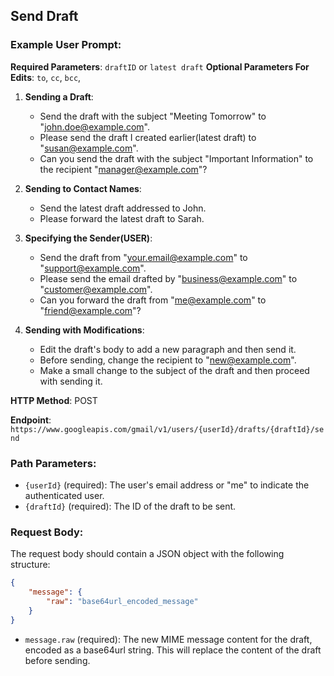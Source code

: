 ## Send Draft

### Example User Prompt:
**Required Parameters**: `draftID` or `latest draft`
**Optional Parameters For Edits**: `to`, `cc`, `bcc`, 

1. **Sending a Draft**:
   - Send the draft with the subject "Meeting Tomorrow" to "john.doe@example.com".
   - Please send the draft I created earlier(latest draft) to "susan@example.com".
   - Can you send the draft with the subject "Important Information" to the recipient "manager@example.com"?

2. **Sending to Contact Names**:
   - Send the latest draft addressed to John.
   - Please forward the latest draft to Sarah.

3. **Specifying the Sender(USER)**:
   - Send the draft from "your.email@example.com" to "support@example.com".
   - Please send the email drafted by "business@example.com" to "customer@example.com".
   - Can you forward the draft from "me@example.com" to "friend@example.com"?

4. **Sending with Modifications**:
   - Edit the draft's body to add a new paragraph and then send it.
   - Before sending, change the recipient to "new@example.com".
   - Make a small change to the subject of the draft and then proceed with sending it.


**HTTP Method**: POST

**Endpoint**: `https://www.googleapis.com/gmail/v1/users/{userId}/drafts/{draftId}/send`

### Path Parameters:

- `{userId}` (required): The user's email address or "me" to indicate the authenticated user.
- `{draftId}` (required): The ID of the draft to be sent.

### Request Body:

The request body should contain a JSON object with the following structure:

```json
{
    "message": {
        "raw": "base64url_encoded_message"
    }
}
```

- `message.raw` (required): The new MIME message content for the draft, encoded as a base64url string. This will replace the content of the draft before sending.
